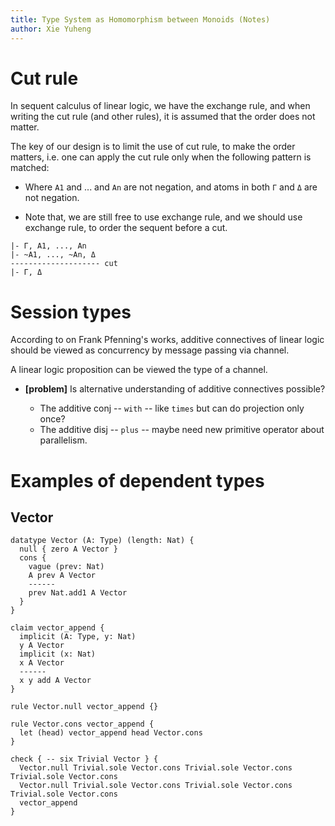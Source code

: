```yaml
---
title: Type System as Homomorphism between Monoids (Notes)
author: Xie Yuheng
---
```


# Cut rule

In sequent calculus of linear logic,
we have the exchange rule,
and when writing the cut rule (and other rules),
it is assumed that the order does not matter.

The key of our design is to limit the use of cut rule,
to make the order matters,
i.e. one can apply the cut rule
only when the following pattern is matched:

- Where `A1` and ... and `An` are not negation,
  and atoms in both `Γ` and `Δ` are not negation.

- Note that, we are still free to use exchange rule,
  and we should use exchange rule, to order the sequent before a cut.

```
|- Γ, A1, ..., An
|- ~A1, ..., ~An, Δ
-------------------- cut
|- Γ, Δ
```

# Session types

According to on Frank Pfenning's works,
additive connectives of linear logic should be viewed as
concurrency by message passing via channel.

A linear logic proposition can be viewed the type of a channel.

- **[problem]** Is alternative understanding of additive connectives possible?

  - The additive conj -- `with` -- like `times` but can do projection only once?
  - The additive disj -- `plus` -- maybe need new primitive operator about parallelism.

# Examples of dependent types

## Vector

```jojo
datatype Vector (A: Type) (length: Nat) {
  null { zero A Vector }
  cons {
    vague (prev: Nat)
    A prev A Vector
    ------
    prev Nat.add1 A Vector
  }
}

claim vector_append {
  implicit (A: Type, y: Nat)
  y A Vector
  implicit (x: Nat)
  x A Vector
  ------
  x y add A Vector
}

rule Vector.null vector_append {}

rule Vector.cons vector_append {
  let (head) vector_append head Vector.cons
}

check { -- six Trivial Vector } {
  Vector.null Trivial.sole Vector.cons Trivial.sole Vector.cons Trivial.sole Vector.cons
  Vector.null Trivial.sole Vector.cons Trivial.sole Vector.cons Trivial.sole Vector.cons
  vector_append
}
```
